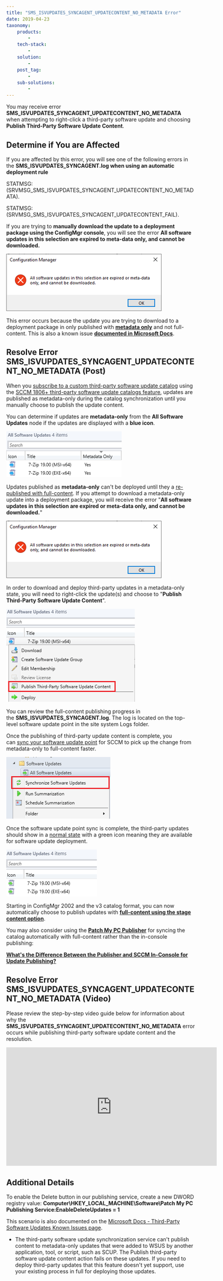 ```yaml
---
title: "SMS_ISVUPDATES_SYNCAGENT_UPDATECONTENT_NO_METADATA Error"
date: 2019-04-23
taxonomy:
    products:
        - 
    tech-stack:
        - 
    solution:
        - 
    post_tag:
        - 
    sub-solutions:
        - 
---
```


You may receive error **SMS\_ISVUPDATES\_SYNCAGENT\_UPDATECONTENT\_NO\_METADATA** when attempting to right-click a third-party software update and choosing **Publish Third-Party Software Update Content**.

## Determine if You are Affected

If you are affected by this error, you will see one of the following errors in the **SMS\_ISVUPDATES\_SYNCAGENT.log when using an automatic deployment rule**

STATMSG: (SRVMSG\_SMS\_ISVUPDATES\_SYNCAGENT\_UPDATECONTENT\_NO\_METADATA).

STATMSG: (SRVMSG\_SMS\_ISVUPDATES\_SYNCAGENT\_UPDATECONTENT\_FAIL).

If you are trying to **manually download the update to a deployment package using the ConfigMgr console**, you will see the error **All software updates in this selection are expired to meta-data only, and cannot be downloaded.**

![metadata-only update unable to download into deployment package](/_images/metadata-only-update-unable-to-download-into-deployment-package.png "metadata-only update unable to download into deployment package")

This error occurs because the update you are trying to download to a deployment package in only published with **[metadata only](https://docs.microsoft.com/en-us/mem/configmgr/sum/deploy-use/third-party-software-updates#subscribe-to-a-third-party-catalog-and-sync-updates)** and not full-content. This is also a known issue **[documented in Microsoft Docs](https://docs.microsoft.com/en-us/mem/configmgr/sum/deploy-use/third-party-software-updates#known-issues)**.

## Resolve Error SMS\_ISVUPDATES\_SYNCAGENT\_UPDATECONTENT\_NO\_METADATA (Post)

When you [subscribe to a custom third-party software update catalog](https://docs.microsoft.com/en-us/mem/configmgr/sum/deploy-use/third-party-software-updates#subscribe-to-a-third-party-catalog-and-sync-updates) using the [SCCM 1806+ third-party software update catalogs feature](https://docs.microsoft.com/en-us/mem/configmgr/sum/deploy-use/third-party-software-updates), updates are published as metadata-only during the catalog synchronization until you manually choose to publish the update content.

You can determine if updates are **metadata-only** from the **All Software Updates** node if the updates are displayed with a **blue icon**.

![third-party updates published as metadata-only icon](/_images/third-party-updates-published-as-metadata-only-icon.png "third-party updates published as metadata-only icon")

Updates published as **metadata-only** can't be deployed until they a [re-published with full-content](https://docs.microsoft.com/en-us/mem/configmgr/sum/deploy-use/third-party-software-updates#publish-and-deploy-third-party-software-updates). If you attempt to download a metadata-only update into a deployment package, you will receive the error "**All software updates in this selection are expired or meta-data only, and cannot be downloaded.**"

![metadata-only update unable to download into deployment package](/_images/metadata-only-update-unable-to-download-into-deployment-package.png "metadata-only update unable to download into deployment package")

In order to download and deploy third-party updates in a metadata-only state, you will need to right-click the update(s) and choose to "**Publish Third-Party Software Update Content**".

![publish third-party update with full-content from metadata-only](/_images/publish-third-party-update-with-full-content-from-metadata-only.png "publish third-party update with full-content from metadata-only")

You can review the full-content publishing progress in the **SMS\_ISVUPDATES\_SYNCAGENT.log**. The log is located on the top-level software update point in the site system Logs folder.

Once the publishing of third-party update content is complete, you can [sync your software update point](https://docs.microsoft.com/en-us/mem/configmgr/sum/get-started/synchronize-software-updates#manually-start-software-updates-synchronization) for SCCM to pick up the change from metadata-only to full-content faster.

![sync sccm software update point for declined updates](/_images/sync-sccm-software-update-point-for-declined-updates.png "sync sccm software update point for declined updates")

Once the software update point sync is complete, the third-party updates should show in a [normal state](https://docs.microsoft.com/en-us/previous-versions/system-center/system-center-2012-R2/hh848254\(v=technet.10\)) with a green icon meaning they are available for software update deployment.

![third-party updates in normal state](/_images/third-party-updates-in-normal-state.png "third-party updates in normal state")

Starting in ConfigMgr 2002 and the v3 catalog format, you can now automatically choose to publish updates with **[full-content using the stage content option](https://docs.microsoft.com/en-us/mem/configmgr/sum/deploy-use/third-party-software-updates#new-subscription-to-a-third-party-v3-catalog)**.

You may also consider using the **[Patch My PC Publisher](/docs)** for syncing the catalog automatically with full-content rather than the in-console publishing:

**[What's the Difference Between the Publisher and SCCM In-Console for Update Publishing?](https://patchmypc.com/frequently-asked-questions#publishing-service-vs-sccm-publishing)**

## Resolve Error SMS\_ISVUPDATES\_SYNCAGENT\_UPDATECONTENT\_NO\_METADATA (Video)

Please review the step-by-step video guide below for information about why the **SMS\_ISVUPDATES\_SYNCAGENT\_UPDATECONTENT\_NO\_METADATA** error occurs while publishing third-party software update content and the resolution.

<iframe src="https://www.youtube.com/embed/5e_jLmvfgTk" width="560" height="315" frameborder="0" allowfullscreen="allowfullscreen" data-cookieconsent="ignore"></iframe>

## Additional Details

To enable the Delete button in our publishing service, create a new DWORD registry value: **Computer\\HKEY\_LOCAL\_MACHINE\\Software\\Patch My PC Publishing Service:EnableDeleteUpdates = 1**

This scenario is also documented on the [Microsoft Docs - Third-Party Software Updates Known Issues page](https://docs.microsoft.com/en-us/mem/configmgr/sum/deploy-use/third-party-software-updates#known-issues).

- The third-party software update synchronization service can't publish content to metadata-only updates that were added to WSUS by another application, tool, or script, such as SCUP. The Publish third-party software update content action fails on these updates. If you need to deploy third-party updates that this feature doesn't yet support, use your existing process in full for deploying those updates.